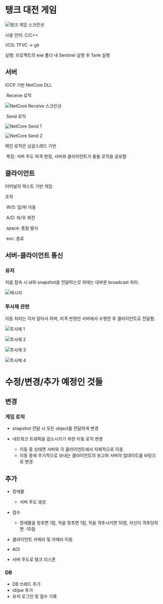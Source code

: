 # 탱크 대전 게임

![탱크 게임 스크린샷](pictures/탱크%20게임%20스크린샷.png)

사용 언어: C/C++

VCS: TFVC -> git

실행: 프로젝트의 exe 폴더 내 Sentinel 실행 후 Tank 실행

## 서버

IOCP 기반 NetCore DLL

​	Receive 로직

![NetCore Receive 스크린샷](pictures/NetCore%20Receive%20스크린샷.png)

​	Send 로직

​![NetCore Send 1](pictures/NetCore%20Send%201.png)

![NetCore Send 2](pictures/NetCore%20Send%202.png)

메인 로직은 싱글스레드 기반

​	특징: 서버 주도 피격 판정, 서버와 클라이언트가 충돌 로직을 공유함

## 클라이언트

터미널의 텍스트 기반 게임

조작

​	W/S: 앞/뒤 이동

​	A/D: 좌/우 회전

​	space: 총알 발사

​	esc: 종료

## 서버-클라이언트 통신

### 유저

처음 접속 시 id와 snapshot을 전달하는것 외에는 대부분 broadcast 처리.

![메시지](pictures/메시지.png)

### 투사체 관련

이동 처리는 각자 알아서 하며, 피격 판정만 서버에서 수행한 후 클라이언트로 전달함.

![투사체 1](pictures/투사체%201.png)

![투사체 2](pictures/투사체%202.png)

![투사체 3](pictures/투사체%203.png)

![투사체 4](pictures/투사체%204.png)



# 수정/변경/추가 예정인 것들

## 변경

### 게임 로직

- snapshot 전달 시 모든 object를 전달하게 변경

- 네트워크 트래픽을 감소시키기 위한 이동 로직 변경
  - 이동 중 상태면 서버와 각 클라이언트에서 자체적으로 이동
  - 이동 중에 주기적으로 보내는 클라이언트의 보고와 서버의 업데이트를 바탕으로 변경

## 추가

- 장애물
  - 서버 주도 생성

- 점수
  - 장애물을 맞추면 1점, 적을 맞추면 1점, 적을 격추시키면 10점, 자신이 격추당하면 -10점
- 클라이언트 카메라 및 카메라 이동
- AOI
- 서버 주도로 탱크 리스폰

### DB

- DB 쓰레드 추가
- id/pw 추가
- 유저 로그인 및 점수 기록